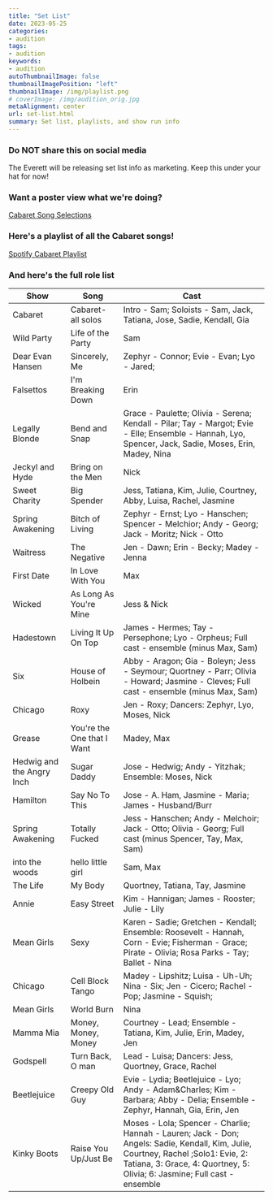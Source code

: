 ```yaml
---
title: "Set List"
date: 2023-05-25
categories:
- audition
tags:
- audition
keywords:
- audition
autoThumbnailImage: false
thumbnailImagePosition: "left"
thumbnailImage: /img/playlist.png
# coverImage: /img/audition_orig.jpg
metaAlignment: center
url: set-list.html
summary: Set list, playlists, and show run info
---
```


### Do NOT share this on social media

The Everett will be releasing set list info as marketing. Keep this under your hat for now!

### Want a poster view what we're doing?
[Cabaret Song Selections](../doc/song-selections.pdf)

### Here's a playlist of all the Cabaret songs!
[Spotify Cabaret Playlist](https://open.spotify.com/playlist/6fjjUw19tawUxRoZpLNnqk?si=718ce0866b494f70)

### And here's the full role list
| Show | Song | Cast |
| ------- | -------- | ------- |
| Cabaret | Cabaret- all solos | Intro - Sam; Soloists - Sam, Jack, Tatiana, Jose, Sadie, Kendall, Gia | 
| Wild Party | Life of the Party | Sam | 
| Dear Evan Hansen | Sincerely, Me | Zephyr - Connor; Evie - Evan; Lyo - Jared; | 
| Falsettos | I'm Breaking Down | Erin | 
| Legally Blonde | Bend and Snap | Grace - Paulette; Olivia - Serena; Kendall - Pilar; Tay - Margot; Evie - Elle; Ensemble - Hannah, Lyo, Spencer, Jack, Sadie, Moses, Erin, Madey, Nina | 
| Jeckyl and Hyde | Bring on the Men | Nick | 
| Sweet Charity | Big Spender | Jess, Tatiana, Kim, Julie, Courtney, Abby, Luisa, Rachel, Jasmine | 
| Spring Awakening | Bitch of Living | Zephyr - Ernst; Lyo - Hanschen; Spencer - Melchior; Andy - Georg; Jack - Moritz; Nick - Otto | 
| Waitress | The Negative | Jen - Dawn; Erin - Becky; Madey - Jenna | 
| First Date | In Love With You | Max | 
| Wicked | As Long As You're Mine | Jess & Nick | 
| Hadestown | Living It Up On Top | James - Hermes; Tay - Persephone; Lyo - Orpheus; Full cast - ensemble (minus Max, Sam) | 
| Six | House of Holbein | Abby - Aragon; Gia - Boleyn; Jess - Seymour; Quortney - Parr; Olivia - Howard; Jasmine - Cleves; Full cast - ensemble (minus Max, Sam) | 
| Chicago | Roxy | Jen - Roxy; Dancers: Zephyr, Lyo, Moses, Nick | 
| Grease | You're the One that I Want | Madey, Max | 
| Hedwig and the Angry Inch | Sugar Daddy | Jose - Hedwig; Andy - Yitzhak; Ensemble: Moses, Nick | 
| Hamilton | Say No To This | Jose - A. Ham, Jasmine - Maria; James - Husband/Burr | 
| Spring Awakening | Totally Fucked | Jess - Hanschen; Andy - Melchoir; Jack - Otto; Olivia - Georg; Full cast (minus Spencer, Tay, Max, Sam) | 
| into the woods | hello little girl | Sam, Max | 
| The Life | My Body | Quortney, Tatiana, Tay, Jasmine | 
| Annie | Easy Street | Kim - Hannigan; James - Rooster; Julie - Lily | 
| Mean Girls | Sexy | Karen - Sadie; Gretchen - Kendall; Ensemble: Roosevelt - Hannah, Corn - Evie; Fisherman - Grace; Pirate - Olivia; Rosa Parks - Tay; Ballet - Nina | 
| Chicago | Cell Block Tango | Madey - Lipshitz; Luisa - Uh-Uh; Nina - Six; Jen - Cicero; Rachel - Pop; Jasmine - Squish; | 
| Mean Girls | World Burn | Nina | 
| Mamma Mia | Money, Money, Money | Courtney - Lead; Ensemble - Tatiana, Kim, Julie, Erin, Madey, Jen | 
| Godspell | Turn Back, O man | Lead - Luisa; Dancers: Jess, Quortney, Grace, Rachel | 
| Beetlejuice | Creepy Old Guy | Evie - Lydia; Beetlejuice - Lyo; Andy - Adam&Charles; Kim - Barbara; Abby - Delia; Ensemble - Zephyr, Hannah, Gia, Erin, Jen | 
| Kinky Boots | Raise You Up/Just Be | Moses - Lola; Spencer - Charlie; Hannah - Lauren; Jack - Don; Angels: Sadie, Kendall, Kim, Julie, Courtney, Rachel ;Solo1: Evie, 2: Tatiana, 3: Grace, 4: Quortney, 5: Olivia; 6: Jasmine; Full cast - ensemble | 
